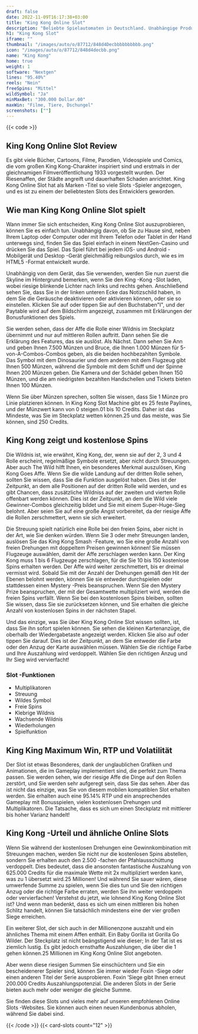 ```yaml
---
draft: false
date: 2022-11-09T16:17:38+03:00
title: "King Kong Online Slot"
description: "Beliebte Spielautomaten in Deutschland. Unabhängige Produktbewertungen und exklusive Anmeldeangebote. Jetzt spielen!"
h1: "King Kong Slot"
iframe: ""
thumbnail: "/images/auto/o/87712/848d4Decbbbbbbbbbb.png"
icon: "/images/auto/o/87712/848d4decbb.png"
name: "King Kong"
home: true
weight: 1
software: "Nextgen"
lines: "95.40%"
reels: "Nein"
freeSpins: "Mittel"
wildSymbol: "Ja"
minMaxBet: "300.000 Dollar.00"
maxWin: "Filme, Tiere, Dschungel"
screenshots: [""]
---
```


{{< code >}}<h2>King Kong Online Slot Review</h2><p>Es gibt viele Bücher, Cartoons, Filme, Parodien, Videospiele und Comics, die vom großen King Kong-Charakter inspiriert sind und erstmals in der gleichnamigen Filmveröffentlichung 1933 vorgestellt wurden. Der Riesenaffen, der Städte angreift und dauerhaften Schaden anrichtet. King Kong Online Slot hat als Marken -Titel so viele Slots -Spieler angezogen, und es ist zu einem der beliebtesten Slots des Entwicklers geworden.</p><h2>Wie man King Kong Online Slot spielt</h2><p>Wann immer Sie sich entscheiden, King Kong Online Slot auszuprobieren, können Sie es einfach tun. Unabhängig davon, ob Sie zu Hause sind, neben Ihrem Laptop oder Computer oder mit Ihrem Telefon oder Tablet in der Hand unterwegs sind, finden Sie das Spiel einfach in einem NextGen-Casino und drücken Sie das Spiel. Das Spiel führt bei jedem iOS- und Android -Mobilgerät und Desktop -Gerät gleichmäßig reibungslos durch, wie es im HTML5 -Format entwickelt wurde.</p><p>Unabhängig von dem Gerät, das Sie verwenden, werden Sie nun zuerst die Skyline im Hintergrund bemerken, wenn Sie den King -Kong -Slot laden, wobei riesige blinkende Lichter nach links und rechts gehen. Anschließend sehen Sie, dass Sie in der linken unteren Ecke das Notizschild haben, in dem Sie die Geräusche deaktivieren oder aktivieren können, oder sie so einstellen. Klicken Sie auf oder tippen Sie auf den Buchstaben"I", und der Paytable wird auf dem Bildschirm angezeigt, zusammen mit Erklärungen der Bonusfunktionen des Spiels.</p><p>Sie werden sehen, dass der Affe die Rolle einer Wildnis im Steckplatz übernimmt und nur auf mittleren Rollen auftritt. Dann sehen Sie die Erklärung des Features, das sie auslöst. Als Nächst. Dann sehen Sie Ann und geben Ihnen 7.500 Münzen und Bruce, die Ihnen 1.000 Münzen für 5-von-A-Combos-Combos geben, als die beiden hochbezahlten Symbole. Das Symbol mit dem Dinosaurier und dem anderen mit dem Flugzeug gibt Ihnen 500 Münzen, während die Symbole mit dem Schiff und der Spinne Ihnen 200 Münzen geben. Die Kamera und der Schädel geben Ihnen 150 Münzen, und die am niedrigsten bezahlten Handschellen und Tickets bieten Ihnen 100 Münzen.</p><p>Wenn Sie über Münzen sprechen, sollten Sie wissen, dass Sie 1 Münze pro Linie platzieren können. In King Kong Slot Machine gibt es 25 feste Paylines, und der Münzwert kann von 0 steigen.01 bis 10 Credits. Daher ist das Mindeste, was Sie im Steckplatz wetten können.25 und das meiste, was Sie können, sind 250 Credits.</p><h2>King Kong zeigt und kostenlose Spins</h2><p>Die Wildnis ist, wie erwähnt, King Kong, der, wenn sie auf der 2, 3 und 4 Rolle erscheint, regelmäßige Symbole ersetzt, aber nicht durch Streuungen. Aber auch The Wild hilft Ihnen, ein besonderes Merkmal auszulösen, King Kong Goes Affe. Wenn Sie die wilde Landung auf der dritten Rolle sehen, sollten Sie wissen, dass Sie die Funktion ausgelöst haben. Dies ist der Zeitpunkt, an dem alle Positionen auf der dritten Rolle wild werden, und es gibt Chancen, dass zusätzliche Wildniss auf der zweiten und vierten Rolle offenbart werden können. Dies ist der Zeitpunkt, an dem die Wild viele Gewinner-Combos gleichzeitig bildet und Sie mit einem Super-Huge-Sieg belohnt. Aber seien Sie auf eine große Angst vorbereitet, da der riesige Affe die Rollen zerschmettert, wenn sie sich erweitert.</p><p>Die Streuung spielt natürlich eine Rolle bei den freien Spins, aber nicht in der Art, wie Sie denken würden. Wenn Sie 3 oder mehr Streuungen landen, auslösen Sie das King Kong Smash -Feature, wo Sie eine große Anzahl von freien Drehungen mit doppeltem Preisen gewinnen können! Sie müssen Flugzeuge auswählen, damit der Affe zerschlagen werden kann. Der King Kong muss 1 bis 6 Flugzeuge zerschlagen, für die Sie 10 bis 150 kostenlose Spins erhalten werden. Der Affe wird weiter zerschmettert, bis er dreimal vermisst wird. Sobald Sie mit der Anzahl der Drehungen gemäß den Hit der Ebenen belohnt werden, können Sie sie entweder durchspielen oder stattdessen einen Mystery -Preis beanspruchen. Wenn Sie den Mystery Prize beanspruchen, der mit der Gesamtwette multipliziert wird, werden die freien Spins verfällt. Wenn Sie bei den kostenlosen Spins bleiben, sollten Sie wissen, dass Sie sie zurücksetzen können, und Sie erhalten die gleiche Anzahl von kostenlosen Spins in der nächsten Stapel.</p><p>Und das einzige, was Sie über King Kong Online Slot wissen sollten, ist, dass Sie ihn sofort spielen können. Sie sehen die kleinen Kartenanzüge, die oberhalb der Wiedergabetaste angezeigt werden. Klicken Sie also auf oder tippen Sie darauf. Dies ist der Zeitpunkt, an dem Sie entweder die Farbe oder den Anzug der Karte auswählen müssen. Wählen Sie die richtige Farbe und Ihre Auszahlung wird verdoppelt. Wählen Sie den richtigen Anzug und Ihr Sieg wird vervierfacht!</p><h3>
Slot -Funktionen</h3><ul>
<li></span>
Multiplikatoren</li>
<li></span>
Streuung</li>
<li></span>
Wildes Symbol</li>
<li></span>
Freie Spins</li>
<li></span>
Klebrige Wildnis</li>
<li></span>
Wachsende Wildnis</li>
<li></span>
Wiederholungen</li>
<li></span>
Spielfunktion</li></ul><h2>King King Maximum Win, RTP und Volatilität</h2><p>Der Slot ist etwas Besonderes, dank der unglaublichen Grafiken und Animationen, die im Gameplay implementiert sind, die perfekt zum Thema passen. Sie werden sehen, wie der riesige Affe die Dinge auf den Rollen zerstört, und Sie werden sehr aufgeregt sein, dass Sie das sehen. Aber das ist nicht das einzige, was Sie von diesem mobilen kompatiblen Slot erhalten werden.  Sie erhalten auch eine 95.14% RTP und ein ansprechendes Gameplay mit Bonusspielen, vielen kostenlosen Drehungen und Multiplikatoren. Die Tatsache, dass es sich um einen Steckplatz mit mittlerer bis hoher Varianz handelt!</p><h2>King Kong -Urteil und ähnliche Online Slots</h2><p>Wenn Sie während der kostenlosen Drehungen eine Gewinnkombination mit Streuungen machen, werden Sie nicht nur die kostenlosen Spins abstellen, sondern Sie erhalten auch den 2.500 -fachen der Pfahlausschüttung verdoppelt. Dies bedeutet, dass die ansonsten fantastische Auszahlung von 625.000 Credits für die maximale Wette mit 2x multipliziert werden kann, was zu 1 übersetzt wird.25 Millionen! Und während Sie sauer wären, diese umwerfende Summe zu spielen, wenn Sie dies tun und Sie den richtigen Anzug oder die richtige Farbe erraten, werden Sie ihn weiter verdoppeln oder vervierfachen! Verstehst du jetzt, wie lohnend King Kong Online Slot ist? Und wenn man bedenkt, dass es sich um einen mittleren bis hohen Schlitz handelt, können Sie tatsächlich mindestens eine der vier großen Siege erreichen.</p><p>Ein weiterer Slot, der sich auch in der Millionenzone auszahlt und ein ähnliches Thema mit einem Affen enthält. Ein Baby Gorilla ist Gorilla Go Wilder. Der Steckplatz ist nicht beängstigend wie dieser; In der Tat ist es ziemlich lustig. Es gibt jedoch ernsthafte Auszahlungen, die über die 1 gehen können.25 Millionen im King Kong Online Slot angeboten.</p><p>Aber wenn diese riesigen Summen Sie einschüchtern und Sie ein bescheidenerer Spieler sind, können Sie immer wieder Foxin -Siege oder einen anderen Titel der Serie ausprobieren. Foxin ’Siege gibt Ihnen erneut 200.000 Credits Auszahlungspotenzial. Die anderen Slots in der Serie bieten auch mehr oder weniger die gleiche Summe.</p><p>Sie finden diese Slots und vieles mehr auf unseren empfohlenen Online Slots -Websites. Sie können auch einen neuen Kundenbonus abholen, während Sie dabei sind.</p>{{< /code >}}
 {{< card-slots count="12" >}}